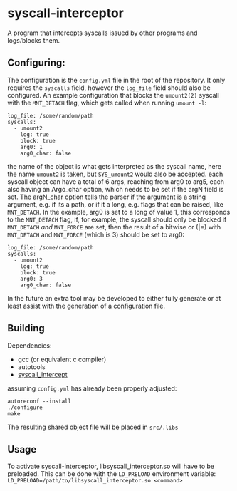 # syscall-interceptor

A program that intercepts syscalls issued by other programs and logs/blocks them.

## Configuring:
The configuration is the `config.yml` file in the root of the repository.
It only requires the `syscalls` field, however the `log_file` field should also be configured.
An example configuration that blocks the `umount2(2)` syscall with the `MNT_DETACH` flag, which gets called when running `umount -l`:
```
log_file: /some/random/path
syscalls:
  - umount2
    log: true
    block: true
    arg0: 1
    arg0_char: false
```
the name of the object is what gets interpreted as the syscall name, here the name `umount2` is taken, but `SYS_umount2` would also be accepted.
each syscall object can have a total of 6 args, reaching from arg0 to arg5, each also having an Argo_char option, which needs to be set if the argN field is set.
The argN_char option tells the parser if the argument is a string argument, e.g. if its a path, or if it a long, e.g. flags that can be raised, like `MNT_DETACH`.
In the example, arg0 is set to a long of value 1, this corresponds to the `MNT_DETACH` flag, if, for example, the syscall should only be blocked if `MNT_DETACH` _and_ `MNT_FORCE` are set, then the result of a bitwise or (|=) with `MNT_DETACH` and `MNT_FORCE` (which is 3) should be set to arg0:
```
log_file: /some/random/path
syscalls:
  - umount2
    log: true
    block: true
    arg0: 3
    arg0_char: false
```

In the future an extra tool may be developed to either fully generate or at least assist with the generation of a configuration file.

## Building
Dependencies:
- gcc (or equivalent c compiler)
- autotools
- [syscall_intercept](https://github.com/pmem/syscall_intercept)

assuming `config.yml` has already been properly adjusted:
```
autoreconf --install
./configure
make
```
The resulting shared object file will be placed in `src/.libs`

## Usage
To activate syscall-interceptor, libsyscall_interceptor.so will have to be preloaded.
This can be done with the `LD_PRELOAD` environment variable:
`LD_PRELOAD=/path/to/libsyscall_interceptor.so <command>`
